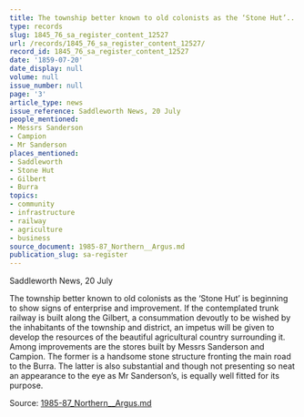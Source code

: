 ```yaml
---
title: The township better known to old colonists as the ‘Stone Hut’...
type: records
slug: 1845_76_sa_register_content_12527
url: /records/1845_76_sa_register_content_12527/
record_id: 1845_76_sa_register_content_12527
date: '1859-07-20'
date_display: null
volume: null
issue_number: null
page: '3'
article_type: news
issue_reference: Saddleworth News, 20 July
people_mentioned:
- Messrs Sanderson
- Campion
- Mr Sanderson
places_mentioned:
- Saddleworth
- Stone Hut
- Gilbert
- Burra
topics:
- community
- infrastructure
- railway
- agriculture
- business
source_document: 1985-87_Northern__Argus.md
publication_slug: sa-register
---
```


Saddleworth News, 20 July

The township better known to old colonists as the ‘Stone Hut’ is beginning to show signs of enterprise and improvement.  If the contemplated trunk railway is built along the Gilbert, a consummation devoutly to be wished by the inhabitants of the township and district, an impetus will be given to develop the resources of the beautiful agricultural country surrounding it.  Among improvements are the stores built by Messrs Sanderson and Campion.  The former is a handsome stone structure fronting the main road to the Burra.  The latter is also substantial and though not presenting so neat an appearance to the eye as Mr Sanderson’s, is equally well fitted for its purpose.

Source: [1985-87_Northern__Argus.md](/downloads/markdown/1985-87_Northern__Argus.md)
